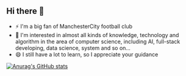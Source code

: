 ## Hi there 👋
- ⚡ I'm a big fan of ManchesterCity football club
- 🌱 I'm interested in almost all kinds of knowledge, technology and algorithm in the area of computer science, including AI, full-stack developing, data science, system and so on...
- 😄 I still have a lot to learn, so I appreciate your guidance

[![Anurag's GitHub stats](https://github-readme-stats.vercel.app/api?username=Zlatanwic)](https://github.com/anuraghazra/github-readme-stats)
<!--
**Zlatanwic/Zlatanwic** is a ✨ _special_ ✨ repository because its `README.md` (this file) appears on your GitHub profile.

Here are some ideas to get you started:

- 🔭 I’m currently working on ...
- 🌱 I’m currently learning ...
- 👯 I’m looking to collaborate on ...
- 🤔 I’m looking for help with ...
- 💬 Ask me about ...
- 📫 How to reach me: ...
- 😄 Pronouns: ...
- ⚡ Fun fact: ...
[![Anurag's GitHub stats](https://github-readme-stats.vercel.app/api?username=Zlatanwic)](https://github.com/anuraghazra/github-readme-stats)
-->

